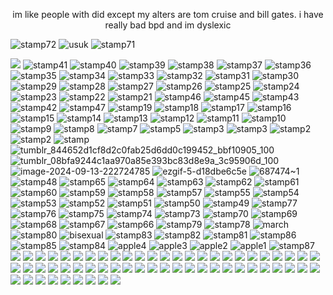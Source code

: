 <p align="center">
im like people with did except my alters are tom cruise and bill gates. i have really bad bpd and im dyslexic
</p>


![stamp72](https://github.com/user-attachments/assets/eec3e0a1-53f5-43b2-8f27-7ef2742e9652)
![usuk](https://github.com/user-attachments/assets/b54e8949-b361-48a1-a85a-f37b9c772b71)
![stamp71](https://github.com/user-attachments/assets/2caec883-7e44-434d-a3e8-a2b790d26767)


![](https://files.catbox.moe/11kfo6.png)
![stamp41](https://github.com/user-attachments/assets/f5d3cff7-cf1a-4acf-93c1-b69dcbe0ff83)
![stamp40](https://github.com/user-attachments/assets/c4ea9b9d-56f6-425c-a2a1-6348be4a0870)
![stamp39](https://files.catbox.moe/66ftxc.gif)
![stamp38](https://github.com/user-attachments/assets/d317a573-59c9-43f0-84a1-c1f02d41f8fb)
![stamp37](https://github.com/user-attachments/assets/9ded5174-13bf-4ff5-b9fa-7a97f033b2cc)
![stamp36](https://github.com/user-attachments/assets/6ea2635c-7e95-40c5-b5fd-1a52f5b27695)
![stamp35](https://github.com/user-attachments/assets/b0bbd0ce-490e-4ca6-87b5-0668bedb90a8)
![stamp34](https://github.com/user-attachments/assets/626461ad-6014-453e-bf48-d43e4f2b3ef9)
![stamp33](https://github.com/user-attachments/assets/7d5ad532-9d53-436d-b40b-94dc9535ac1f)
![stamp32](https://github.com/user-attachments/assets/9df8a719-9ca4-4a1b-b175-31f81e128932)
![stamp31](https://github.com/user-attachments/assets/6a1afb14-eb49-4cbc-bc5c-fcb1e8e2a2a9)
![stamp30](https://github.com/user-attachments/assets/d72c8f7c-dfde-44c1-bfa9-53faf7d960b7)
![stamp29](https://github.com/user-attachments/assets/63389aa1-621e-4cf5-9306-7b16ec7cd2a4)
![stamp28](https://github.com/user-attachments/assets/ab5f7928-b776-43e2-a6c4-2290ed17884f)
![stamp27](https://github.com/user-attachments/assets/0892ad52-9d9b-4151-bc65-998ac8c392bb)
![stamp26](https://github.com/user-attachments/assets/be3dd3be-1cf2-4943-b95a-d94c84d8197d)
![stamp25](https://github.com/user-attachments/assets/c71be83c-d80e-42c1-b729-99602376a849)
![stamp24](https://github.com/user-attachments/assets/0b981b83-9e84-486a-b204-9a45478bb7d5)
![stamp23](https://github.com/user-attachments/assets/0b93a9b1-337d-4b2a-b877-c57cad45efc7)
![stamp22](https://github.com/user-attachments/assets/676e0043-284e-45a5-a443-3f461df80d9a)
![stamp21](https://github.com/user-attachments/assets/ed3f5142-120c-403e-8672-dcb200d4d20e)
![stamp46](https://github.com/user-attachments/assets/248efe41-b856-4bc2-94c3-fcf7ce8b40d1)
![stamp45](https://github.com/user-attachments/assets/4e8c6e71-aa14-4467-86d6-4f9e626ccc61)
![stamp43](https://github.com/user-attachments/assets/f7d13b72-6b84-4f47-8152-0baa322791b4)
![stamp42](https://github.com/user-attachments/assets/a795f1e8-9a7a-4043-a392-cf0748ef5fb6)
![stamp47](https://github.com/user-attachments/assets/4dbf3cdc-674f-47a3-ad7d-e86a51c76147)
![stamp19](https://github.com/user-attachments/assets/574136a7-b39b-43dc-bb16-315029bbf496)
![stamp18](https://github.com/user-attachments/assets/d386c73f-7c07-4ed4-b01e-95bd22fc203e)
![stamp17](https://github.com/user-attachments/assets/5c727f1c-d189-49b1-b470-b2fa8e2e455e)
![stamp16](https://github.com/user-attachments/assets/4e55beb5-80e0-499b-88c9-66c773e00426)
![stamp15](https://github.com/user-attachments/assets/72ad501d-6413-4b01-ae8e-83a5291583c4)
![stamp14](https://github.com/user-attachments/assets/c33df49f-e384-43fd-ba3f-63fd7786cdbd)
![stamp13](https://github.com/user-attachments/assets/ea258fe4-a20d-4e7f-b745-1e1c4177825a)
![stamp12](https://github.com/user-attachments/assets/fd2f5a3a-3428-455f-9619-826366d36920)
![stamp11](https://github.com/user-attachments/assets/eb1158db-32cd-4273-8280-fff10b2b4598)
![stamp10](https://github.com/user-attachments/assets/1f49fc23-8930-4905-bb35-08fde855d038)
![stamp9](https://github.com/user-attachments/assets/d727dc76-f5fb-4e8a-9e93-8174e56e5a8f)
![stamp8](https://github.com/user-attachments/assets/c41f3501-de75-49d7-ba31-fca1d022059e)
![stamp7](https://github.com/user-attachments/assets/b6e0f9b2-e66b-4e54-bbdf-37c9494e7721)
![stamp5](https://github.com/user-attachments/assets/ce3e8541-3b84-404e-ad02-1f5b1d1b9b8d)
![stamp3](https://github.com/user-attachments/assets/b631db96-93a5-4df9-b345-bd1e7de196cb)
![stamp3](https://github.com/user-attachments/assets/da00d705-8558-485c-8dfb-813c6d4df192)
![stamp2](https://github.com/user-attachments/assets/6405d166-c851-44b5-abe8-248c1a71b4fa)
![stamp2](https://github.com/user-attachments/assets/31a61e3f-0b71-4c10-936c-7c73b79ee64c)
![stamp](https://github.com/user-attachments/assets/f3fcd2a0-e1d2-4f99-8305-ae5c06c6cf26)
![tumblr_844652d1cf8d2c0fab25d6dd0c199452_bbf10905_100](https://github.com/user-attachments/assets/38d0fb1e-835a-49fe-8f9a-81bdb3f0005e)
![tumblr_08bfa9244c1aa970a85e393bc83d8e9a_3c95906d_100](https://github.com/user-attachments/assets/e14f6c5c-4541-459b-a464-7f5c2328f778)
![image-2024-09-13-222724785](https://github.com/user-attachments/assets/092a9938-1141-45f1-9372-6126dbea540e)
![ezgif-5-d18dbe6c5e](https://github.com/user-attachments/assets/7419036a-c3c8-4616-9999-4798d1913497)
![687474~1](https://github.com/user-attachments/assets/ff12e854-5771-4cd6-964e-b775c20ade0e)
![stamp48](https://github.com/user-attachments/assets/8db13fd5-3b1b-40fb-80c9-81cf996eb2fc)
![stamp65](https://github.com/user-attachments/assets/b04edc71-edd2-4b8e-930a-599ab4fb6a8c)
![stamp64](https://github.com/user-attachments/assets/b199ccff-378f-46a8-b214-426527734eb1)
![stamp63](https://github.com/user-attachments/assets/20f15404-022b-409f-87a6-a8fae87b0c61)
![stamp62](https://github.com/user-attachments/assets/c606be47-1f04-49b2-9ebe-37e6454c02d9)
![stamp61](https://github.com/user-attachments/assets/a641bd58-a60b-4186-9126-8041e75b456b)
![stamp60](https://github.com/user-attachments/assets/4bbf67e2-67f1-4ee4-aa5f-cdd9ce27d88c)
![stamp59](https://github.com/user-attachments/assets/70e3ecf6-e51e-44a1-ae95-48edcf4c3543)
![stamp58](https://github.com/user-attachments/assets/59e866df-07c5-4da3-b3cf-4199a67072ec)
![stamp57](https://github.com/user-attachments/assets/61fcfc7a-7d8f-4dd2-86b5-3610176c0f11)
![stamp55](https://github.com/user-attachments/assets/8801f8d2-2b2d-42e0-8cf9-bd561a3253b5)
![stamp54](https://github.com/user-attachments/assets/380a2265-1edc-47bb-885b-e9e8069067a7)
![stamp53](https://github.com/user-attachments/assets/c1582a20-e267-4365-b148-4c58a21e29b0)
![stamp52](https://github.com/user-attachments/assets/b2dc4377-598d-429c-aac1-ef6dfafa04fd)
![stamp51](https://github.com/user-attachments/assets/d70cf3c2-26e5-455f-a9f9-48420d4d3d15)
![stamp50](https://github.com/user-attachments/assets/2dc1bb07-6b70-4fa4-ad6e-7c02d5823761)
![stamp49](https://github.com/user-attachments/assets/a5809478-6e3e-45ca-9d73-645af6ae18d9)
![stamp77](https://github.com/user-attachments/assets/afc9ee7f-5483-40f3-b5df-adb0e274c3ac)
![stamp76](https://github.com/user-attachments/assets/8d93a473-55a6-441d-a6b3-e86fa89e0862)
![stamp75](https://github.com/user-attachments/assets/e93a25d8-620b-4043-ac7e-a83d779000a3)
![stamp74](https://github.com/user-attachments/assets/b0c7fa74-a99f-4094-aa08-d47df53b8b20)
![stamp73](https://github.com/user-attachments/assets/241395b2-64a6-4a42-acee-f78793f1b6c1)
![stamp70](https://github.com/user-attachments/assets/2f15c726-ea66-45ff-8a1b-7f0b4814744a)
![stamp69](https://github.com/user-attachments/assets/ea0d863a-ffe4-44fd-8b6c-7d03216da672)
![stamp68](https://github.com/user-attachments/assets/c9172ce7-bb2b-4116-a0d3-7c7021945874)
![stamp67](https://github.com/user-attachments/assets/7f1127f3-9c73-49f5-b662-189d0cbf0bdc)
![stamp66](https://github.com/user-attachments/assets/394e263e-f1d7-4436-86b7-29a36f1ca16b)
![stamp79](https://github.com/user-attachments/assets/5dee46c7-e1e9-4e5d-96ec-6ae5a67b416a)
![stamp78](https://github.com/user-attachments/assets/1998535d-59ea-470d-b4f8-f5fcf0b93b6b)
![march](https://github.com/user-attachments/assets/f66e302f-0913-428a-8cd6-0f4da4dff671)
![stamp80](https://github.com/user-attachments/assets/86afbadd-23b9-432e-bbd4-25d1808ed64f)
![bisexual](https://github.com/user-attachments/assets/9f89f27e-75dc-409b-af9f-98c334318c54)
![stamp83](https://github.com/user-attachments/assets/1f52b1e8-657f-47db-9af7-fb27dff2db89)
![stamp82](https://github.com/user-attachments/assets/83792edc-0ccc-4f99-8429-d2a49e4545e3)
![stamp81](https://github.com/user-attachments/assets/7d317473-4898-4394-9c8d-523710f93d02)
![stamp86](https://github.com/user-attachments/assets/f401bdb1-b50d-4d85-b667-884b50a51b8c)
![stamp85](https://github.com/user-attachments/assets/4f76471a-3b05-4980-8d88-20e17c40ab95)
![stamp84](https://github.com/user-attachments/assets/7d10a3f1-9b1f-4be6-9792-a15a74ad8267)
![apple4](https://github.com/user-attachments/assets/f1ac6124-3f18-43b5-aae0-d8f8f818b1e9)
![apple3](https://github.com/user-attachments/assets/6129928d-b1c3-471b-9bd5-62926a56e8fd)
![apple2](https://github.com/user-attachments/assets/6f97093a-eed5-46f4-9b38-88e38d6ac5cc)
![apple1](https://github.com/user-attachments/assets/2a724430-e5ec-4c35-92b0-5151f02e22fb)
![stamp87](https://github.com/user-attachments/assets/932a166e-6356-4a3e-ae41-708f46a7a44d)
![](https://files.catbox.moe/d6ddn4.png)
![](https://files.catbox.moe/78mr43.gif)
![](https://files.catbox.moe/599jpp.png)
![](https://files.catbox.moe/7naqjq.png)
![](https://files.catbox.moe/p64ax0.png)
![](https://files.catbox.moe/std6v9.png)
![](https://files.catbox.moe/ekjpmx.png)
![](https://files.catbox.moe/swvbcu.gif)
![](https://files.catbox.moe/91f1p6.gif)
![](https://files.catbox.moe/jltg03.png)
![](https://files.catbox.moe/mzxhch.gif)
![](https://files.catbox.moe/kkaouh.png)
![](https://files.catbox.moe/46dgjp.gif)
![](https://files.catbox.moe/k70p75.png)
![](https://files.catbox.moe/826afb.png)
![](https://files.catbox.moe/1erz9c.png)
![](https://files.catbox.moe/k7oxdr.png)
![](https://files.catbox.moe/g9xpun.png)
![](https://files.catbox.moe/4o7q74.png)
![](https://files.catbox.moe/4nbzj4.png)
![](https://files.catbox.moe/5kofqu.png)
![](https://files.catbox.moe/aqgb5w.png)
![](https://files.catbox.moe/qm1rf6.png)
![](https://files.catbox.moe/gxf204.png)
![](https://files.catbox.moe/qv59bj.png)
![](https://files.catbox.moe/f46tsa.png)
![](https://i.postimg.cc/sDckkTkG/stamp105.gif)
![](https://i.postimg.cc/TPyBWfpn/stamp106.png)
![](https://i.postimg.cc/vmpkrkVk/stamp107.png)
![](https://i.postimg.cc/NjCWM5fg/stamp108.gif)
![](https://i.postimg.cc/4dVMBPvd/stamp109.png)
![](https://i.postimg.cc/Fzx6QKBX/stamp110.png)
![](https://i.postimg.cc/ZYP2NfKs/stamp111.png)
![](https://i.postimg.cc/282tcVW4/stamp112.png)
![](https://i.postimg.cc/8P13mh7p/stamp113.png)
![](https://i.postimg.cc/x1Z4Qht8/stamp114.png)
![](https://i.postimg.cc/V6QZrMyc/stamp115.png)
![](https://i.postimg.cc/B6TYx6sP/stamp116.gif)
![](https://i.postimg.cc/d3JWnYtH/stamp117.gif)
![](https://i.postimg.cc/WzS5HHd2/stamp118.jpg)
![](https://i.postimg.cc/FFxCz7D2/stamp119.gif)
![](https://i.postimg.cc/KvvqMxW4/stamp120.gif)
![](https://i.postimg.cc/FF6tNTGY/stamp121.jpg)
![](https://i.postimg.cc/bNS7J1F3/stamp122.jpg)
![](https://i.postimg.cc/CxyWfd3Y/stamp123.png)
![](https://i.postimg.cc/43sqBq4S/stamp124.png)
![](https://i.postimg.cc/mgQK3B49/stamp125.gif)
![](https://i.postimg.cc/BvpyypXQ/stamp126.gif)
![](https://i.postimg.cc/j2LhMQJ9/stamp127.png)
![](https://i.postimg.cc/tCn5Pkbn/stamp128.png)
![](https://files.catbox.moe/rwtnu8.gif)
![](https://files.catbox.moe/iz2ha5)
![](https://files.catbox.moe/0hxyd0.gif)
![](https://files.catbox.moe/tx7tkl.gif)
![](https://i.postimg.cc/QMvq7KwH/stamp134.gif)
![](https://file.garden/ZxWiLm8hkRvyuHo8/d3dyxb5-2efb85c0-a54c-4069-8231-c86f7c975c37.png)
![](https://file.garden/ZxWiLm8hkRvyuHo8/tumblr_1d170e2f64bc6570b20053f02696e07e_7265c5c5_100.png)
![](https://files.catbox.moe/lsksis.png)
![](https://files.catbox.moe/6w3pjb.png)
